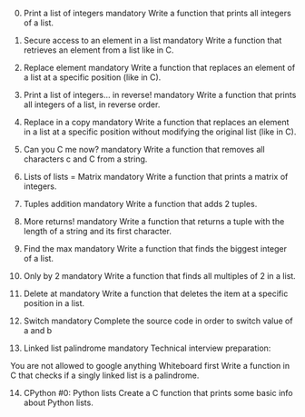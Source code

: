 0. Print a list of integers
mandatory
Write a function that prints all integers of a list.

1. Secure access to an element in a list
mandatory
Write a function that retrieves an element from a list like in C.

2. Replace element
mandatory
Write a function that replaces an element of a list at a specific position (like in C).

3. Print a list of integers... in reverse!
mandatory
Write a function that prints all integers of a list, in reverse order.

4. Replace in a copy
mandatory
Write a function that replaces an element in a list at a specific position without modifying the original list (like in C).

5. Can you C me now?
mandatory
Write a function that removes all characters c and C from a string.

6. Lists of lists = Matrix
mandatory
Write a function that prints a matrix of integers.

7. Tuples addition
mandatory
Write a function that adds 2 tuples.

8. More returns!
mandatory
Write a function that returns a tuple with the length of a string and its first character.

9. Find the max
mandatory
Write a function that finds the biggest integer of a list.

10. Only by 2
mandatory
Write a function that finds all multiples of 2 in a list.

11. Delete at
mandatory
Write a function that deletes the item at a specific position in a list.

12. Switch
mandatory
Complete the source code in order to switch value of a and b

13. Linked list palindrome
mandatory
Technical interview preparation:

You are not allowed to google anything
Whiteboard first
Write a function in C that checks if a singly linked list is a palindrome.

14. CPython #0: Python lists
Create a C function that prints some basic info about Python lists.
